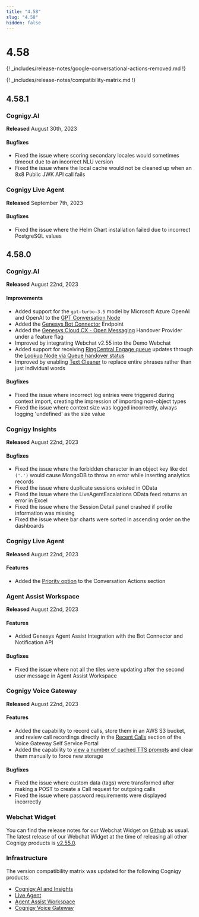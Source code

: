 ```yaml
---
title: "4.58"
slug: "4.58"
hidden: false
---
```


# 4.58

{! _includes/release-notes/google-conversational-actions-removed.md !}

{! _includes/release-notes/compatibility-matrix.md !}

## 4.58.1

### Cognigy.AI

**Released** August 30th, 2023

#### Bugfixes

- Fixed the issue where scoring secondary locales would sometimes timeout due to an incorrect NLU version
- Fixed the issue where the local cache would not be cleaned up when an 8x8 Public JWK API call fails

### Cognigy Live Agent

**Released** September 7th, 2023

#### Bugfixes

- Fixed the issue where the Helm Chart installation failed due to incorrect PostgreSQL values

## 4.58.0

### Cognigy.AI

**Released** August 22nd, 2023

#### Improvements

- Added support for the `gpt-turbo-3.5` model by Microsoft Azure OpenAI and OpenAI to the [GPT Conversation Node](../ai/resources/build/llm.md)
- Added the [Genesys Bot Connector](../ai/endpoints/genesys.md) Endpoint
- Added the [Genesys Cloud CX - Open Messaging](../ai/handover-providers/genesys-cloud-open-messaging.md) Handover Provider under a feature flag
- Improved by integrating Webchat v2.55 into the Demo Webchat
- Added support for receiving [RingCentral Engage queue](../ai/handover-providers/ringcentralengage-handover.md#get-queue-updates) updates through the [Lookup Node via Queue handover status](../ai/flow-nodes/logic/lookup.md#handover-status)
- Improved by enabling [Text Cleaner](../ai/tools/text-cleaner.md) to replace entire phrases rather than just individual words

#### Bugfixes

- Fixed the issue where incorrect log entries were triggered during context import, creating the impression of importing non-object types
- Fixed the issue where context size was logged incorrectly, always logging 'undefined' as the size value

### Cognigy Insights

**Released** August 22nd, 2023

#### Bugfixes

- Fixed the issue where the forbidden character in an object key like dot `('.')` would cause MongoDB to throw an error while inserting analytics records
- Fixed the issue where duplicate sessions existed in OData
- Fixed the issue where the LiveAgentEscalations OData feed returns an error in Excel
- Fixed the issue where the Session Detail panel crashed if profile information was missing
- Fixed the issue where bar charts were sorted in ascending order on the dashboards

### Cognigy Live Agent

**Released** August 22nd, 2023

#### Features

- Added the [Priority option](../live-agent/conversation/conversation-workflow.md#assign-priority) to the Conversation Actions section

### Agent Assist Workspace

**Released** August 22nd, 2023

#### Features

- Added Genesys Agent Assist Integration with the Bot Connector and Notification API

#### Bugfixes

- Fixed the issue where not all the tiles were updating after the second user message in Agent Assist Workspace

### Cognigy Voice Gateway

**Released** August 22nd, 2023

#### Features

- Added the capability to record calls, store them in an AWS S3 bucket, and review call recordings directly in the [Recent Calls](../voicegateway/webapp/accounts.md#call-recording-configuration) section of the Voice Gateway Self Service Portal
- Added the capability to [view a number of cached TTS prompts](../voicegateway/webapp/accounts.md#settings) and clear them manually to force new storage

#### Bugfixes

- Fixed the issue where custom data (tags) were transformed after making a POST to create a Call request for outgoing calls
- Fixed the issue where password requirements were displayed incorrectly

### Webchat Widget

You can find the release notes for our Webchat Widget on [Github](https://github.com/Cognigy/WebchatWidget/releases) as usual. The latest release of our Webchat Widget at the time of releasing all other Cognigy products is [v2.55.0](https://github.com/Cognigy/WebchatWidget/releases/tag/v2.55.0).

### Infrastructure

The version compatibility matrix was updated for the following Cognigy products:

- [Cognigy.AI and Insights](../ai/installation/version-compatibility-matrix.md)
- [Live Agent](../live-agent/installation/deployment/version-compatibility-matrix.md)
- [Agent Assist Workspace](../ai-copilot/installation/version-compatibility-matrix.md)
- [Cognigy Voice Gateway](../voicegateway/installation/version-compatibility-matrix.md)


